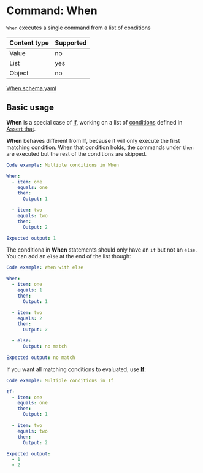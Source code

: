 # Command: When

`When` executes a single command from a list of conditions

| Content type | Supported |
|--------------|-----------|
| Value        | no        |
| List         | yes       |
| Object       | no        |

[When.schema.yaml](schema/When.schema.yaml)

## Basic usage

**When** is a special case of [If](If.md), working on a list of [conditions](../testing/Assert%20that.md#conditions)
defined in [Assert that](../testing/Assert%20that.md).

**When** behaves different from **If**, because it will only execute the first matching condition. When that condition
holds, the commands under `then` are executed but the rest of the conditions are skipped.

```yaml instacli
Code example: Multiple conditions in When

When:
  - item: one
    equals: one
    then:
      Output: 1

  - item: two
    equals: two
    then:
      Output: 2

Expected output: 1
```

The conditiona in **When** statements should only have an `if` but not an `else`. You can add an `else` at the end of
the list though:

```yaml instacli
Code example: When with else

When:
  - item: one
    equals: 1
    then:
      Output: 1

  - item: two
    equals: 2
    then:
      Output: 2

  - else:
      Output: no match

Expected output: no match
```

If you want all matching conditions to evaluated, use **[If](If.md)**:

```yaml instacli
Code example: Multiple conditions in If

If:
  - item: one
    equals: one
    then:
      Output: 1

  - item: two
    equals: two
    then:
      Output: 2

Expected output:
  - 1
  - 2
```
